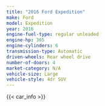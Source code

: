 ```yaml
---
title: "2016 Ford Expedition"
make: Ford
model: Expedition
year: 2016
engine-fuel-type: regular unleaded
engine-hp: 365
engine-cylinders: 6
transmission-type: Automatic
driven-wheels: Rear wheel drive
number-of-doors: 4
market-category: N/A
vehicle-size: Large
vehicle-style: 4dr SUV
---
```


{{< car_info >}}
